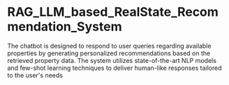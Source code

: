 # RAG_LLM_based_RealState_Recommendation_System
 The chatbot is designed to respond to user queries regarding available properties by generating personalized recommendations based on the retrieved property data. The system utilizes state-of-the-art NLP models and few-shot learning techniques to deliver human-like responses tailored to the user's needs
